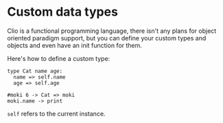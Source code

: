 # Custom data types

Clio is a functional programming language, there isn't any plans for object oriented paradigm support, but you can define your custom types and objects and even have an init function for them.

Here's how to define a custom type:

```text
type Cat name age:
  name => self.name
  age => self.age

#moki 6 -> Cat => moki
moki.name -> print
```

`self` refers to the current instance.

